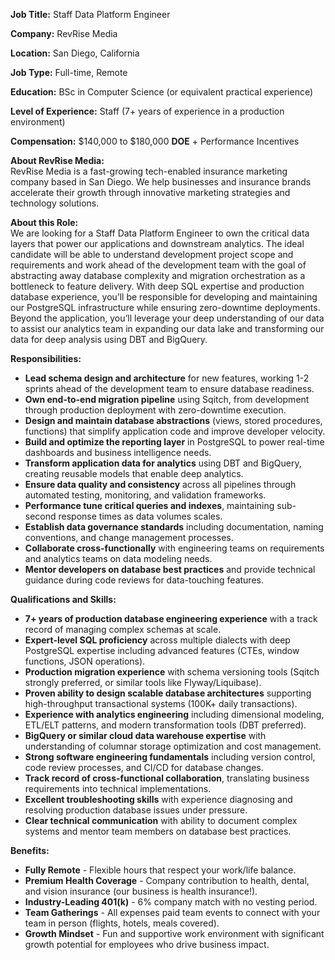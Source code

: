 **Job Title:** Staff Data Platform Engineer

**Company:** RevRise Media

**Location:** San Diego, California

**Job Type:** Full-time, Remote

**Education:** BSc in Computer Science (or equivalent practical experience)

**Level of Experience:** Staff (7+ years of experience in a production environment)

**Compensation:** $140,000 to $180,000 **DOE** \+ Performance Incentives

**About RevRise Media:**  
RevRise Media is a fast-growing tech-enabled insurance marketing company based in San Diego. We help businesses and insurance brands accelerate their growth through innovative marketing strategies and technology solutions.

**About this Role:**  
We are looking for a Staff Data Platform Engineer to own the critical data layers that power our applications and downstream analytics. The ideal candidate will be able to understand development project scope and requirements and work ahead of the development team with the goal of abstracting away database complexity and migration orchestration as a bottleneck to feature delivery. With deep SQL expertise and production database experience, you’ll be responsible for developing and maintaining our PostgreSQL infrastructure while ensuring zero-downtime deployments. Beyond the application, you’ll leverage your deep understanding of our data to assist our analytics team in expanding our data lake and transforming our data for deep analysis using DBT and BigQuery.

**Responsibilities:**

* **Lead schema design and architecture** for new features, working 1-2 sprints ahead of the development team to ensure database readiness.  
* **Own end-to-end migration pipeline** using Sqitch, from development through production deployment with zero-downtime execution.  
* **Design and maintain database abstractions** (views, stored procedures, functions) that simplify application code and improve developer velocity.  
* **Build and optimize the reporting layer** in PostgreSQL to power real-time dashboards and business intelligence needs.  
* **Transform application data for analytics** using DBT and BigQuery, creating reusable models that enable deep analytics.  
* **Ensure data quality and consistency** across all pipelines through automated testing, monitoring, and validation frameworks.  
* **Performance tune critical queries and indexes**, maintaining sub-second response times as data volumes scales.  
* **Establish data governance standards** including documentation, naming conventions, and change management processes.  
* **Collaborate cross-functionally** with engineering teams on requirements and analytics teams on data modeling needs.  
* **Mentor developers on database best practices** and provide technical guidance during code reviews for data-touching features.

**Qualifications and Skills:**

* **7+ years of production database engineering experience** with a track record of managing complex schemas at scale.  
* **Expert-level SQL proficiency** across multiple dialects with deep PostgreSQL expertise including advanced features (CTEs, window functions, JSON operations).  
* **Production migration experience** with schema versioning tools (Sqitch strongly preferred, or similar tools like Flyway/Liquibase).  
* **Proven ability to design scalable database architectures** supporting high-throughput transactional systems (100K+ daily transactions).  
* **Experience with analytics engineering** including dimensional modeling, ETL/ELT patterns, and modern transformation tools (DBT preferred).  
* **BigQuery or similar cloud data warehouse expertise** with understanding of columnar storage optimization and cost management.  
* **Strong software engineering fundamentals** including version control, code review processes, and CI/CD for database changes.  
* **Track record of cross-functional collaboration**, translating business requirements into technical implementations.  
* **Excellent troubleshooting skills** with experience diagnosing and resolving production database issues under pressure.  
* **Clear technical communication** with ability to document complex systems and mentor team members on database best practices.

**Benefits:**

* **Fully Remote** \- Flexible hours that respect your work/life balance.  
* **Premium Health Coverage** \- Company contribution to health, dental, and vision insurance (our business is health insurance\!).  
* **Industry-Leading 401(k)** \- 6% company match with no vesting period.  
* **Team Gatherings** \- All expenses paid team events to connect with your team in person (flights, hotels, meals covered).  
* **Growth Mindset** \- Fun and supportive work environment with significant growth potential for employees who drive business impact.